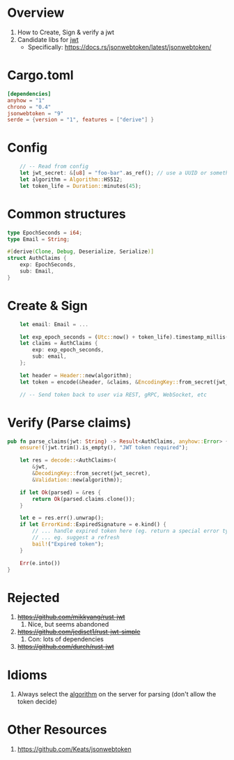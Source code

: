 # Overview

1. How to Create, Sign & verify a jwt
1. Candidate libs for [jwt](https://jwt.io/)
    - Specifically: https://docs.rs/jsonwebtoken/latest/jsonwebtoken/


# Cargo.toml
```toml
[dependencies]
anyhow = "1"
chrono = "0.4"
jsonwebtoken = "9"
serde = {version = "1", features = ["derive"] }
```


# Config
```rust
    // -- Read from config
    let jwt_secret: &[u8] = "foo-bar".as_ref(); // use a UUID or something
    let algorithm = Algorithm::HS512;
    let token_life = Duration::minutes(45);
```


# Common structures
```rust
type EpochSeconds = i64;
type Email = String;

#[derive(Clone, Debug, Deserialize, Serialize)]
struct AuthClaims {
    exp: EpochSeconds,
    sub: Email,
}
```


# Create & Sign
```rust
    let email: Email = ...

    let exp_epoch_seconds = (Utc::now() + token_life).timestamp_millis() / 1000;
    let claims = AuthClaims {
        exp: exp_epoch_seconds,
        sub: email,
    };

    let header = Header::new(algorithm);
    let token = encode(&header, &claims, &EncodingKey::from_secret(jwt_secret))?;

    // -- Send token back to user via REST, gRPC, WebSocket, etc
```


# Verify (Parse claims)

```rust
pub fn parse_claims(jwt: String) -> Result<AuthClaims, anyhow::Error> {
    ensure!(!jwt.trim().is_empty(), "JWT token required");

    let res = decode::<AuthClaims>(
        &jwt,
        &DecodingKey::from_secret(jwt_secret),
        &Validation::new(algorithm));

    if let Ok(parsed) = &res {
        return Ok(parsed.claims.clone());
    }

    let e = res.err().unwrap();
    if let ErrorKind::ExpiredSignature = e.kind() {
        // ... handle expired token here (eg. return a special error type)
        // ... eg. suggest a refresh
        bail!("Expired token");
    }

    Err(e.into())
}
```


# Rejected
1. ~~https://github.com/mikkyang/rust-jwt~~
    1. Nice, but seems abandoned
1. ~~https://github.com/jedisct1/rust-jwt-simple~~
    1. Con: lots of dependencies
1. ~~https://github.com/durch/rust-jwt~~

# Idioms

1. Always select the [algorithm](https://github.com/Keats/jsonwebtoken/blob/master/src/algorithms.rs#L16) on the server for parsing (don't allow the token decide)

# Other Resources

1. https://github.com/Keats/jsonwebtoken
